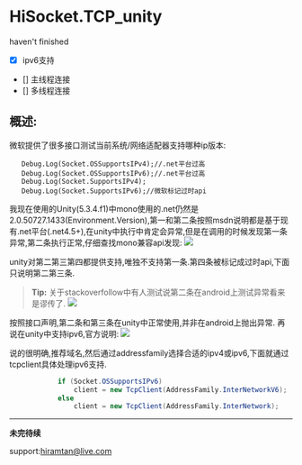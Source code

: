 # HiSocket.TCP_unity

haven't finished 

- [x] ipv6支持
- [] 主线程连接
- [] 多线程连接



概述:
-------------
微软提供了很多接口测试当前系统/网络适配器支持哪种ip版本:


       Debug.Log(Socket.OSSupportsIPv4);//.net平台过高       
       Debug.Log(Socket.OSSupportsIPv6);//.net平台过高       
       Debug.Log(Socket.SupportsIPv4);       
       Debug.Log(Socket.SupportsIPv6);//微软标记过时api
       
我现在使用的Unity(5.3.4.f1)中mono使用的.net仍然是2.0.50727.1433(Environment.Version),第一和第二条按照msdn说明都是基于现有.net平台(.net4.5+),在unity中执行中肯定会异常,但是在调用的时候发现第一条异常,第二条执行正常,仔细查找mono兼容api发现:
[![](http://note.youdao.com/yws/public/resource/e5a82e19c36d60bd66f6b5ec40c50ae7/xmlnote/0D0F8D6AD2D34D118FA7E5F32BFB847D/7725)](http://note.youdao.com/yws/public/resource/e5a82e19c36d60bd66f6b5ec40c50ae7/xmlnote/0D0F8D6AD2D34D118FA7E5F32BFB847D/7725)

unity对第二第三第四都提供支持,唯独不支持第一条.第四条被标记成过时api,下面只说明第二第三条.
> **Tip:** 关于stackoverfollow中有人测试说第二条在android上测试异常看来是谬传了.
[![](http://note.youdao.com/yws/public/resource/e5a82e19c36d60bd66f6b5ec40c50ae7/xmlnote/529EB007D0564FFFB17530569CA1EB83/7727)](http://note.youdao.com/yws/public/resource/e5a82e19c36d60bd66f6b5ec40c50ae7/xmlnote/529EB007D0564FFFB17530569CA1EB83/7727)

按照接口声明,第二条和第三条在unity中正常使用,并非在android上抛出异常.
再说在unity中支持ipv6,官方说明:
[![](http://note.youdao.com/yws/public/resource/e5a82e19c36d60bd66f6b5ec40c50ae7/xmlnote/DD03AB53B6A34D99A703BB5219D16ADC/7730)](http://note.youdao.com/yws/public/resource/e5a82e19c36d60bd66f6b5ec40c50ae7/xmlnote/DD03AB53B6A34D99A703BB5219D16ADC/7730)

说的很明确,推荐域名,然后通过addressfamily选择合适的ipv4或ipv6,下面就通过tcpclient具体处理ipv6支持.
``` c#
            if (Socket.OSSupportsIPv6)
                client = new TcpClient(AddressFamily.InterNetworkV6);
            else
                client = new TcpClient(AddressFamily.InterNetwork);
```



***********
**未完待续**


support:hiramtan@live.com
